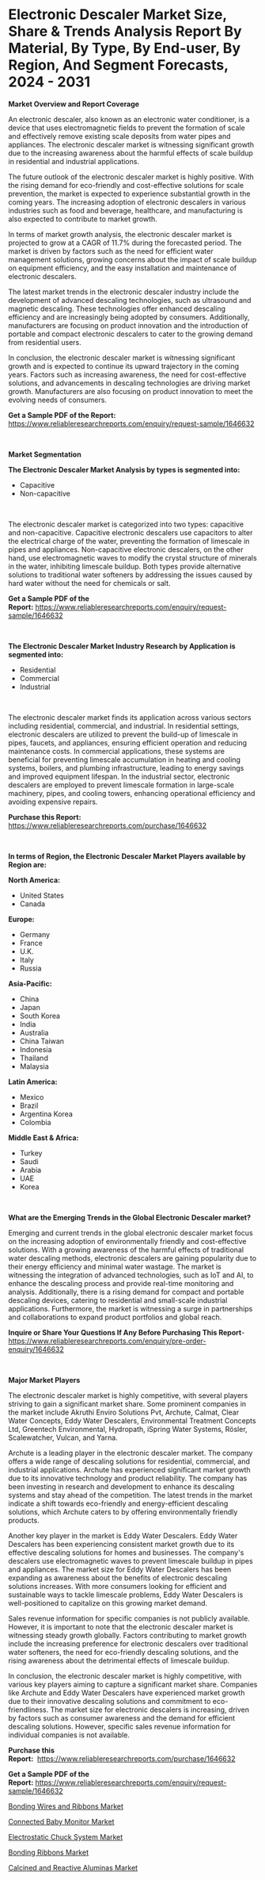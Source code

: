 <p><h1>Electronic Descaler Market Size, Share & Trends Analysis Report By Material, By Type, By End-user, By Region, And Segment Forecasts, 2024 - 2031</h1></p><p><strong>Market Overview and Report Coverage</strong></p>
<p><p>An electronic descaler, also known as an electronic water conditioner, is a device that uses electromagnetic fields to prevent the formation of scale and effectively remove existing scale deposits from water pipes and appliances. The electronic descaler market is witnessing significant growth due to the increasing awareness about the harmful effects of scale buildup in residential and industrial applications.</p><p>The future outlook of the electronic descaler market is highly positive. With the rising demand for eco-friendly and cost-effective solutions for scale prevention, the market is expected to experience substantial growth in the coming years. The increasing adoption of electronic descalers in various industries such as food and beverage, healthcare, and manufacturing is also expected to contribute to market growth.</p><p>In terms of market growth analysis, the electronic descaler market is projected to grow at a CAGR of 11.7% during the forecasted period. The market is driven by factors such as the need for efficient water management solutions, growing concerns about the impact of scale buildup on equipment efficiency, and the easy installation and maintenance of electronic descalers.</p><p>The latest market trends in the electronic descaler industry include the development of advanced descaling technologies, such as ultrasound and magnetic descaling. These technologies offer enhanced descaling efficiency and are increasingly being adopted by consumers. Additionally, manufacturers are focusing on product innovation and the introduction of portable and compact electronic descalers to cater to the growing demand from residential users.</p><p>In conclusion, the electronic descaler market is witnessing significant growth and is expected to continue its upward trajectory in the coming years. Factors such as increasing awareness, the need for cost-effective solutions, and advancements in descaling technologies are driving market growth. Manufacturers are also focusing on product innovation to meet the evolving needs of consumers.</p></p>
<p><strong>Get a Sample PDF of the Report:</strong> <a href="https://www.reliableresearchreports.com/enquiry/request-sample/1646632">https://www.reliableresearchreports.com/enquiry/request-sample/1646632</a></p>
<p>&nbsp;</p>
<p><strong>Market Segmentation</strong></p>
<p><strong>The Electronic Descaler Market Analysis by types is segmented into:</strong></p>
<p><ul><li>Capacitive</li><li>Non-capacitive</li></ul></p>
<p>&nbsp;</p>
<p><p>The electronic descaler market is categorized into two types: capacitive and non-capacitive. Capacitive electronic descalers use capacitors to alter the electrical charge of the water, preventing the formation of limescale in pipes and appliances. Non-capacitive electronic descalers, on the other hand, use electromagnetic waves to modify the crystal structure of minerals in the water, inhibiting limescale buildup. Both types provide alternative solutions to traditional water softeners by addressing the issues caused by hard water without the need for chemicals or salt.</p></p>
<p><strong>Get a Sample PDF of the Report:</strong>&nbsp;<a href="https://www.reliableresearchreports.com/enquiry/request-sample/1646632">https://www.reliableresearchreports.com/enquiry/request-sample/1646632</a></p>
<p>&nbsp;</p>
<p><strong>The Electronic Descaler Market Industry Research by Application is segmented into:</strong></p>
<p><ul><li>Residential</li><li>Commercial</li><li>Industrial</li></ul></p>
<p>&nbsp;</p>
<p><p>The electronic descaler market finds its application across various sectors including residential, commercial, and industrial. In residential settings, electronic descalers are utilized to prevent the build-up of limescale in pipes, faucets, and appliances, ensuring efficient operation and reducing maintenance costs. In commercial applications, these systems are beneficial for preventing limescale accumulation in heating and cooling systems, boilers, and plumbing infrastructure, leading to energy savings and improved equipment lifespan. In the industrial sector, electronic descalers are employed to prevent limescale formation in large-scale machinery, pipes, and cooling towers, enhancing operational efficiency and avoiding expensive repairs.</p></p>
<p><strong>Purchase this Report:</strong>&nbsp; <a href="https://www.reliableresearchreports.com/purchase/1646632">https://www.reliableresearchreports.com/purchase/1646632</a></p>
<p>&nbsp;</p>
<p><strong>In terms of Region, the Electronic Descaler Market Players available by Region are:</strong></p>
<p>
    <p> <strong> North America: </strong>
        <ul>
            <li>United States</li>
            <li>Canada</li>
        </ul>
        </p> 
    <p> <strong> Europe: </strong>
        <ul>
            <li>Germany</li>
            <li>France</li>
            <li>U.K.</li>
            <li>Italy</li>
            <li>Russia</li>
        </ul>
        </p> 
    <p> <strong> Asia-Pacific: </strong>
        <ul>
            <li>China</li>
            <li>Japan</li>
            <li>South Korea</li>
            <li>India</li>
            <li>Australia</li>
            <li>China Taiwan</li>
            <li>Indonesia</li>
            <li>Thailand</li>
            <li>Malaysia</li>
        </ul>
        </p> 
    <p> <strong> Latin America: </strong>
        <ul>
            <li>Mexico</li>
            <li>Brazil</li>
            <li>Argentina Korea</li>
            <li>Colombia</li>
        </ul>
        </p> 
    <p> <strong> Middle East & Africa: </strong>
        <ul>
            <li>Turkey</li>
            <li>Saudi</li>
            <li>Arabia</li>
            <li>UAE</li>
            <li>Korea</li>
        </ul>
    </p>
    </p>
<p>&nbsp;</p>
<p><strong>What are the Emerging Trends in the Global Electronic Descaler market?</strong></p>
<p><p>Emerging and current trends in the global electronic descaler market focus on the increasing adoption of environmentally friendly and cost-effective solutions. With a growing awareness of the harmful effects of traditional water descaling methods, electronic descalers are gaining popularity due to their energy efficiency and minimal water wastage. The market is witnessing the integration of advanced technologies, such as IoT and AI, to enhance the descaling process and provide real-time monitoring and analysis. Additionally, there is a rising demand for compact and portable descaling devices, catering to residential and small-scale industrial applications. Furthermore, the market is witnessing a surge in partnerships and collaborations to expand product portfolios and global reach.</p></p>
<p><strong>Inquire or Share Your Questions If Any Before Purchasing This Report</strong>- <a href="https://www.reliableresearchreports.com/enquiry/pre-order-enquiry/1646632">https://www.reliableresearchreports.com/enquiry/pre-order-enquiry/1646632</a></p>
<p>&nbsp;</p>
<p><strong>Major Market Players</strong></p>
<p><p>The electronic descaler market is highly competitive, with several players striving to gain a significant market share. Some prominent companies in the market include Akruthi Enviro Solutions Pvt, Archute, Calmat, Clear Water Concepts, Eddy Water Descalers, Environmental Treatment Concepts Ltd, Greentech Environmental, Hydropath, iSpring Water Systems, Rösler, Scalewatcher, Vulcan, and Yarna. </p><p>Archute is a leading player in the electronic descaler market. The company offers a wide range of descaling solutions for residential, commercial, and industrial applications. Archute has experienced significant market growth due to its innovative technology and product reliability. The company has been investing in research and development to enhance its descaling systems and stay ahead of the competition. The latest trends in the market indicate a shift towards eco-friendly and energy-efficient descaling solutions, which Archute caters to by offering environmentally friendly products.</p><p>Another key player in the market is Eddy Water Descalers. Eddy Water Descalers has been experiencing consistent market growth due to its effective descaling solutions for homes and businesses. The company's descalers use electromagnetic waves to prevent limescale buildup in pipes and appliances. The market size for Eddy Water Descalers has been expanding as awareness about the benefits of electronic descaling solutions increases. With more consumers looking for efficient and sustainable ways to tackle limescale problems, Eddy Water Descalers is well-positioned to capitalize on this growing market demand.</p><p>Sales revenue information for specific companies is not publicly available. However, it is important to note that the electronic descaler market is witnessing steady growth globally. Factors contributing to market growth include the increasing preference for electronic descalers over traditional water softeners, the need for eco-friendly descaling solutions, and the rising awareness about the detrimental effects of limescale buildup. </p><p>In conclusion, the electronic descaler market is highly competitive, with various key players aiming to capture a significant market share. Companies like Archute and Eddy Water Descalers have experienced market growth due to their innovative descaling solutions and commitment to eco-friendliness. The market size for electronic descalers is increasing, driven by factors such as consumer awareness and the demand for efficient descaling solutions. However, specific sales revenue information for individual companies is not available.</p></p>
<p><strong>Purchase this Report:</strong>&nbsp;&nbsp;<a href="https://www.reliableresearchreports.com/purchase/1646632">https://www.reliableresearchreports.com/purchase/1646632</a></p>
<p></p>
<p><strong>Get a Sample PDF of the Report:</strong>&nbsp;<a href="https://www.reliableresearchreports.com/enquiry/request-sample/1646632">https://www.reliableresearchreports.com/enquiry/request-sample/1646632</a></p>
<p><p><a href="https://medium.com/p/f0ddab21b336/edit">Bonding Wires and Ribbons Market</a></p><p><a href="https://medium.com/@jaremington56468/decoding-connected-baby-monitor-market-metrics-market-share-trends-and-growth-patterns-7e8e1041b8dc">Connected Baby Monitor Market</a></p><p><a href="https://medium.com/@jaremington56468/electrostatic-chuck-system-market-research-report-its-history-and-forecast-2023-to-2030-31df061f04b4">Electrostatic Chuck System Market</a></p><p><a href="https://medium.com/@jaremington56468/bonding-ribbons-market-size-and-market-trends-complete-industry-overview-2023-to-2030-9de9ebdc6b78">Bonding Ribbons Market</a></p><p><a href="https://medium.com/@jaremington56468/calcined-and-reactive-aluminas-market-size-cagr-trends-2024-2030-b5c2a6a71264">Calcined and Reactive Aluminas Market</a></p></p>